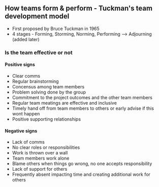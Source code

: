 ## How teams form & perform - Tuckman's team development model
* First proposed by Bruce Tuckman in 1965
* 4 stages - Forming, Storming, Norming, Performing --> Adjourning (added later)


### Is the team effective or not
#### Positive signs
* Clear comms 
* Regular brainstorming
* Concensus among team members
* Problem solving done by the group
* Commitment to the project outcomes and the other team members
* Regular team meatings are effective and inclusive
* Timely hand off from team members to others or early advise if this wont happen
* Positive supporting relationships
  
#### Negative signs
* Lack of comms
* No clear roles or responsibilities
* Work is thrown over a wall
* Team members work alone
* Blame others when things go wrong, no one accepts responsibility
* Lack of support for others
* Frequently absent impacting time and creating additional work for others
